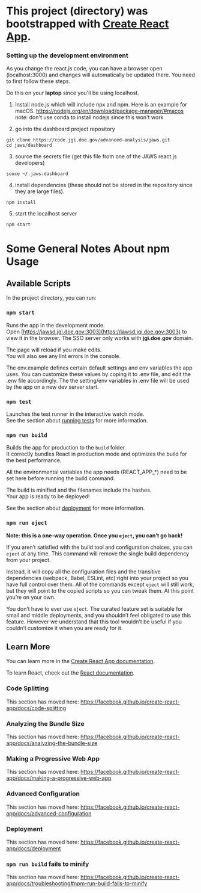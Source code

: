 # This project (directory) was bootstrapped with [Create React App](https://github.com/facebook/create-react-app). 

### Setting up the development environment
As you change the react.js code, you can have a browser open (localhost:3000) and changes will automatically be updated there. 
You need to first follow these steps.

Do this on your **laptop** since you'll be using localhost.

1. Install node.js which will include npx and npm.  Here is an example for macOS.
https://nodejs.org/en/download/package-manager/#macos
note: don't use conda to install nodejs since this won't work

2. go into the dashboard project repository
```
git clone https://code.jgi.doe.gov/advanced-analysis/jaws.git
cd jaws/dashboard
```

3. source the secrets file (get this file from one of the JAWS react.js developers)
```
souce ~/.jaws-dashboard
```

4. install dependencies (these should not be stored in the repository since they are large files).
```
npm install
```

5. start the localhost server
```
npm start
```

# Some General Notes About npm Usage

## Available Scripts

In the project directory, you can run:

### `npm start`

Runs the app in the development mode.<br />
Open [https://jawsd.jgi.doe.gov:3003](https://jawsd.jgi.doe.gov:3003) to view it in the browser. The SSO server only works with **jgi.doe.gov** domain.

The page will reload if you make edits.<br />
You will also see any lint errors in the console.


The env.example defines certain default settings and env variables the app uses. You can customize these values by coping it to .env file, and edit the .env file accordingly. The the setting/env variables in .env file will be used by the app on a new dev server start.


### `npm test`
Launches the test runner in the interactive watch mode.<br />
See the section about [running tests](https://facebook.github.io/create-react-app/docs/running-tests) for more information.



### `npm run build`

Builds the app for production to the `build` folder.<br />
It correctly bundles React in production mode and optimizes the build for the best performance.

All the environmental variables the app needs (REACT_APP_*) need to be set here before running the build command.

The build is minified and the filenames include the hashes.<br />
Your app is ready to be deployed!

See the section about [deployment](https://facebook.github.io/create-react-app/docs/deployment) for more information.

### `npm run eject`

**Note: this is a one-way operation. Once you `eject`, you can’t go back!**

If you aren’t satisfied with the build tool and configuration choices, you can `eject` at any time. This command will remove the single build dependency from your project.

Instead, it will copy all the configuration files and the transitive dependencies (webpack, Babel, ESLint, etc) right into your project so you have full control over them. All of the commands except `eject` will still work, but they will point to the copied scripts so you can tweak them. At this point you’re on your own.

You don’t have to ever use `eject`. The curated feature set is suitable for small and middle deployments, and you shouldn’t feel obligated to use this feature. However we understand that this tool wouldn’t be useful if you couldn’t customize it when you are ready for it.

## Learn More

You can learn more in the [Create React App documentation](https://facebook.github.io/create-react-app/docs/getting-started).

To learn React, check out the [React documentation](https://reactjs.org/).

### Code Splitting

This section has moved here: https://facebook.github.io/create-react-app/docs/code-splitting

### Analyzing the Bundle Size

This section has moved here: https://facebook.github.io/create-react-app/docs/analyzing-the-bundle-size

### Making a Progressive Web App

This section has moved here: https://facebook.github.io/create-react-app/docs/making-a-progressive-web-app

### Advanced Configuration

This section has moved here: https://facebook.github.io/create-react-app/docs/advanced-configuration

### Deployment

This section has moved here: https://facebook.github.io/create-react-app/docs/deployment

### `npm run build` fails to minify

This section has moved here: https://facebook.github.io/create-react-app/docs/troubleshooting#npm-run-build-fails-to-minify
